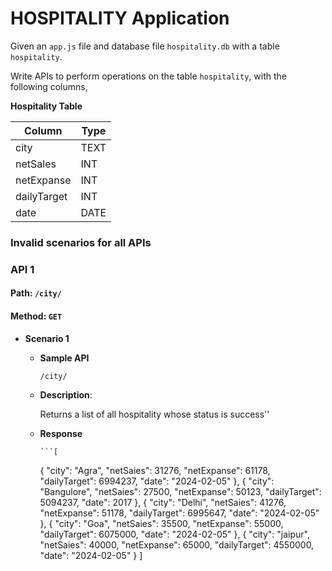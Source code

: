# HOSPITALITY Application

Given an `app.js` file and database file `hospitality.db` with a table `hospitality`.

Write APIs to perform operations on the table `hospitality`, with the following columns,

**Hospitality Table**

| Column      | Type |
| ----------- | ---- |
| city        | TEXT |
| netSales    | INT  |
| netExpanse  | INT  |
| dailyTarget | INT  |
| date        | DATE |

### Invalid scenarios for all APIs

### API 1

#### Path: `/city/`

#### Method: `GET`

- **Scenario 1**

  - **Sample API**
    ```
    /city/
    ```
  - **Description**:

    Returns a list of all hospitality whose status is success''

  - **Response**

        ```[

    {
    "city": "Agra",
    "netSaies": 31276,
    "netExpanse": 61178,
    "dailyTarget": 6994237,
    "date": "2024-02-05"
    },
    {
    "city": "Bangulore",
    "netSaies": 27500,
    "netExpanse": 50123,
    "dailyTarget": 5094237,
    "date": 2017
    },
    {
    "city": "Delhi",
    "netSaies": 41276,
    "netExpanse": 51178,
    "dailyTarget": 6995647,
    "date": "2024-02-05"
    },
    {
    "city": "Goa",
    "netSaies": 35500,
    "netExpanse": 55000,
    "dailyTarget": 6075000,
    "date": "2024-02-05"
    },
    {
    "city": "jaipur",
    "netSaies": 40000,
    "netExpanse": 65000,
    "dailyTarget": 4550000,
    "date": "2024-02-05"
    }
    ]

```


```
